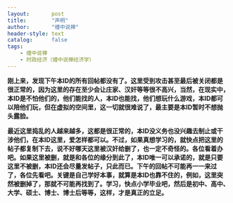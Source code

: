 ```yaml
---
layout:       post
title:        "声明"
author:       "缠中说禅"
header-style: text
catalog:      false
tags:
    - 缠中说禅
    - 时政经济（缠中说禅经济学）
---
```


**刚上来，发现下午本ID的所有回帖都没有了。这里受到攻击甚至最后被关闭都是很正常的，因为这里的存在至少会让庄家、汉奸等等很不高兴，当然，在现实中，本ID是不怕他们的，他们能找的人，本ID也能找，他们想玩什么游戏，本ID都可以陪他们玩，但在虚拟的空间里，这一切就很难说了，最主要是本ID暂时不想抛头露脸。**



**最近这里捣乱的人越来越多，这都是很正常的，本ID没义务也没兴趣去制止或干涉他们，在本ID这里，爱怎样都可以。不过，如果真想学习的，就快点把这里的帖子都复制下去，说不好哪天这里被汉奸给删了，也一定不奇怪的。各位看着办吧。如果这里被删，就是和各位的缘分到此了，本ID唯一可以承诺的，就是只要这里不被删，本ID还会尽量发帖子，只此而已。下午的回帖不可能再一一来过了，各位先看吧。关键是自己学好本事，就算是本ID也靠不住的，例如，这里突然被删掉了，那就不可能再找到了。学习，快点小学毕业吧，然后是初中、高中、大学、硕士、博士、博士后等等，这样，才是真正的立足。**
